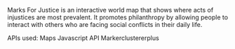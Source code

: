 Marks For Justice is an interactive world map that shows where acts of injustices are most prevalent. It promotes philanthropy by allowing people to interact with others who are facing social conflicts in their daily life.

APIs used:
Maps Javascript API
Markerclustererplus
